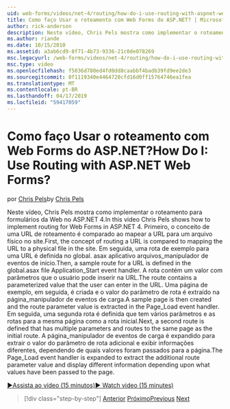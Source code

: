 ```yaml
---
uid: web-forms/videos/net-4/routing/how-do-i-use-routing-with-aspnet-web-forms
title: Como faço Usar o roteamento com Web Forms do ASP.NET? | Microsoft Docs
author: rick-anderson
description: Neste vídeo, Chris Pels mostra como implementar o roteamento para formulários da Web no ASP.NET 4. Primeiro, o conceito de uma URL de roteamento é comparado ao mapear a URL para um p...
ms.author: riande
ms.date: 10/15/2010
ms.assetid: a3ab6cd9-8f71-4b73-9336-21c0de078269
msc.legacyurl: /web-forms/videos/net-4/routing/how-do-i-use-routing-with-aspnet-web-forms
msc.type: video
ms.openlocfilehash: f5036d780ed4fd0dd8caabbf4badb39fd9ee2de3
ms.sourcegitcommit: 0f1119340e4464720cfd16d0ff15764746ea1fea
ms.translationtype: MT
ms.contentlocale: pt-BR
ms.lasthandoff: 04/17/2019
ms.locfileid: "59417059"
---
```

# <a name="how-do-i-use-routing-with-aspnet-web-forms"></a><span data-ttu-id="6a285-105">Como faço Usar o roteamento com Web Forms do ASP.NET?</span><span class="sxs-lookup"><span data-stu-id="6a285-105">How Do I: Use Routing with ASP.NET Web Forms?</span></span>

<span data-ttu-id="6a285-106">por [Chris Pels](https://twitter.com/chrispels)</span><span class="sxs-lookup"><span data-stu-id="6a285-106">by [Chris Pels](https://twitter.com/chrispels)</span></span>

<span data-ttu-id="6a285-107">Neste vídeo, Chris Pels mostra como implementar o roteamento para formulários da Web no ASP.NET 4.</span><span class="sxs-lookup"><span data-stu-id="6a285-107">In this video Chris Pels shows how to implement routing for Web Forms in ASP.NET 4.</span></span> <span data-ttu-id="6a285-108">Primeiro, o conceito de uma URL de roteamento é comparado ao mapear a URL para um arquivo físico no site.</span><span class="sxs-lookup"><span data-stu-id="6a285-108">First, the concept of routing a URL is compared to mapping the URL to a physical file in the site.</span></span> <span data-ttu-id="6a285-109">Em seguida, uma rota de exemplo para uma URL é definida no global. asax aplicativo arquivos\_manipulador de eventos de início.</span><span class="sxs-lookup"><span data-stu-id="6a285-109">Then, a sample route for a URL is defined in the global.asax file Application\_Start event handler.</span></span> <span data-ttu-id="6a285-110">A rota contém um valor com parâmetros que o usuário pode inserir na URL.</span><span class="sxs-lookup"><span data-stu-id="6a285-110">The route contains a parameterized value that the user can enter in the URL.</span></span> <span data-ttu-id="6a285-111">Uma página de exemplo, em seguida, é criada e o valor do parâmetro de rota é extraído na página\_manipulador de eventos de carga.</span><span class="sxs-lookup"><span data-stu-id="6a285-111">A sample page is then created and the route parameter value is extracted in the Page\_Load event handler.</span></span> <span data-ttu-id="6a285-112">Em seguida, uma segunda rota é definida que tem vários parâmetros e as rotas para a mesma página como a rota inicial.</span><span class="sxs-lookup"><span data-stu-id="6a285-112">Next, a second route is defined that has multiple parameters and routes to the same page as the initial route.</span></span> <span data-ttu-id="6a285-113">A página\_manipulador de eventos de carga é expandido para extrair o valor do parâmetro de rota adicional e exibir informações diferentes, dependendo de quais valores foram passados para a página.</span><span class="sxs-lookup"><span data-stu-id="6a285-113">The Page\_Load event handler is expanded to extract the additional route parameter value and display different information depending upon what values have been passed to the page.</span></span>

[<span data-ttu-id="6a285-114">&#9654;Assista ao vídeo (15 minutos)</span><span class="sxs-lookup"><span data-stu-id="6a285-114">&#9654; Watch video (15 minutes)</span></span>](https://channel9.msdn.com/Blogs/ASP-NET-Site-Videos/how-do-i-use-routing-with-aspnet-web-forms)

> [!div class="step-by-step"]
> <span data-ttu-id="6a285-115">[Anterior](aspnet-4-quick-hit-outbound-webforms-routing.md)
> [Próximo](how-do-i-work-with-urls-in-aspnet-routing.md)</span><span class="sxs-lookup"><span data-stu-id="6a285-115">[Previous](aspnet-4-quick-hit-outbound-webforms-routing.md)
[Next](how-do-i-work-with-urls-in-aspnet-routing.md)</span></span>
